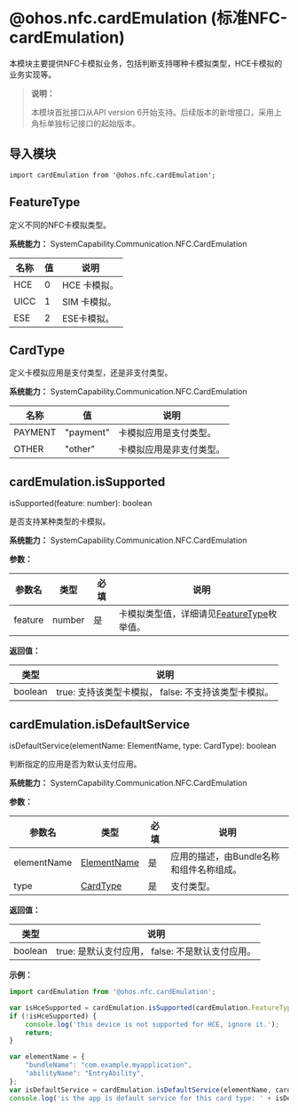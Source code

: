 # @ohos.nfc.cardEmulation (标准NFC-cardEmulation)

本模块主要提供NFC卡模拟业务，包括判断支持哪种卡模拟类型，HCE卡模拟的业务实现等。

> **说明：**
>
> 本模块首批接口从API version 6开始支持。后续版本的新增接口，采用上角标单独标记接口的起始版本。

## 导入模块

```
import cardEmulation from '@ohos.nfc.cardEmulation';
```

## FeatureType

定义不同的NFC卡模拟类型。

**系统能力：** SystemCapability.Communication.NFC.CardEmulation

| 名称 | 值 | 说明 |
| -------- | -------- | -------- |
| HCE | 0 | HCE 卡模拟。 |
| UICC | 1 | SIM 卡模拟。 |
| ESE | 2      | ESE卡模拟。 |

## CardType

定义卡模拟应用是支付类型，还是非支付类型。

**系统能力：** SystemCapability.Communication.NFC.CardEmulation

| 名称 | 值 | 说明 |
| -------- | -------- | -------- |
| PAYMENT | "payment" | 卡模拟应用是支付类型。 |
| OTHER | "other" | 卡模拟应用是非支付类型。 |

## cardEmulation.isSupported

isSupported(feature: number): boolean

是否支持某种类型的卡模拟。

**系统能力：** SystemCapability.Communication.NFC.CardEmulation

**参数：**

| 参数名  | 类型     | 必填 | 说明                    |
| ------- | -------- | ---- | ----------------------- |
| feature | number | 是   | 卡模拟类型值，详细请见[FeatureType](#featuretype)枚举值。 |

**返回值：**

| **类型** | **说明** |
| -------- | -------- |
| boolean | true: 支持该类型卡模拟，&nbsp;false: 不支持该类型卡模拟。|

## cardEmulation.isDefaultService

isDefaultService(elementName: ElementName, type: CardType): boolean

判断指定的应用是否为默认支付应用。

**系统能力：** SystemCapability.Communication.NFC.CardEmulation

**参数：**

| 参数名  | 类型     | 必填 | 说明                    |
| ------- | -------- | ---- | ----------------------- |
| elementName | [ElementName](js-apis-bundleManager-elementName.md#elementname) | 是 | 应用的描述，由Bundle名称和组件名称组成。 |
| type | [CardType](#cardtype) | 是 | 支付类型。 |

**返回值：**

| **类型** | **说明** |
| -------- | -------- |
| boolean | true: 是默认支付应用，&nbsp;false: 不是默认支付应用。|

**示例：**

```js
import cardEmulation from '@ohos.nfc.cardEmulation';

var isHceSupported = cardEmulation.isSupported(cardEmulation.FeatureType.HCE);
if (!isHceSupported) {
    console.log('this device is not supported for HCE, ignore it.');
    return;
}

var elementName = {
    "bundleName": "com.example.myapplication",
    "abilityName": "EntryAbility",
};
var isDefaultService = cardEmulation.isDefaultService(elementName, cardEmulation.CardType.PAYMENT);
console.log('is the app is default service for this card type: ' + isDefaultService);
```

